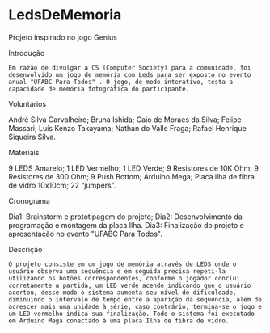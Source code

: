 # LedsDeMemoria
Projeto inspirado no jogo Genius

Introdução

	Em razão de divulgar a CS (Computer Society) para a comunidade, foi desenvolvido um jogo de memória com Leds para ser exposto no evento anual "UFABC Para Todos" . O jogo, de modo interativo, testa a capacidade de memória fotográfica do participante.
	
Voluntários

André Silva Carvalheiro;
Bruna Ishida;
Caio de Moraes da Silva;
Felipe Massari;
Luís Kenzo Takayama;
Nathan do Valle Fraga;
Rafael Henrique Siqueira Silva.

Materiais

9 LEDS Amarelo;
1 LED Vermelho;
1 LED Verde;
9 Resistores de 10K Ohm;
9 Resistores de 300 Ohm;
9 Push Bottom;
Arduíno Mega;
Placa ilha  de fibra de vidro 10x10cm;
22 “jumpers”.

Cronograma

Dia1: Brainstorm e prototipagem do projeto;
Dia2: Desenvolvimento da programação e montagem da placa Ilha.
Dia3: Finalização do projeto e apresentação no evento "UFABC Para Todos".


Descrição

	O projeto consiste em um jogo de memória através de LEDS onde o usuário observa uma sequência e em seguida precisa repeti-la utilizando os botões correspondentes, conforme o jogador conclui corretamente a partida, um LED verde acende indicando que o usuário acertou, desse modo o sistema aumenta seu nível de dificuldade, diminuindo o intervalo de tempo entre a aparição da sequência, além de acrescer mais uma unidade à série, caso contrário, termina-se o jogo e um LED vermelho indica sua finalização. Todo o sistema foi executado em Arduino Mega conectado à uma placa Ilha de fibra de vidro.

